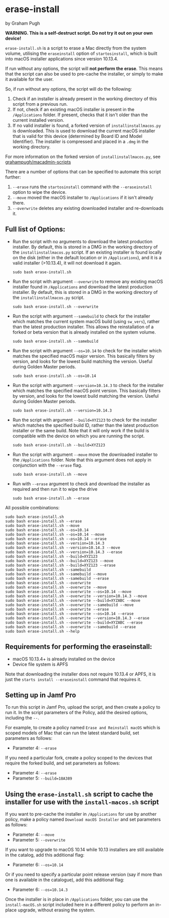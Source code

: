 erase-install
=============
by Graham Pugh

**WARNING. This is a self-destruct script. Do not try it out on your own device!**

`erase-install.sh` is a script to erase a Mac directly from the system volume, utilising the `eraseinstall` option of `startosinstall`, which is built into macOS installer applications since version 10.13.4.

If run without any options, the script will **not perform the erase**. This means that the script can also be used to pre-cache the installer, or simply to make it available for the user.

So, if run without any options, the script will do the following:

1. Check if an installer is already present in the working directory of this script from a previous run.
2. If not, check if an existing macOS installer is present in the `/Applications` folder. If present, checks that it isn't older than the current installed version.
3. If no valid installer is found, a forked version of `installinstallmacos.py` is downloaded. This is used to download the current macOS installer that is valid for this device (determined by Board ID and Model Identifier). The installer is compressed and placed in a `.dmg` in the working directory.

For more information on the forked version of `installinstallmacos.py`, see [grahampugh/macadmin-scripts](https://github.com/grahampugh/macadmin-scripts)

There are a number of options that can be specified to automate this script further:

1. `--erase` runs the `startosinstall` command with the `--eraseinstall` option to wipe the device.
2. `--move` moved the macOS installer to `/Applications` if it isn't already there.
3. `--overwrite` deletes any existing downloaded installer and re-downloads it.

## Full list of Options:

* Run the script with no arguments to download the latest production installer. By default, this is stored in a DMG in the working directory of the `installinstallmacos.py` script.  If an existing installer is found locally on the disk (either in the default location or in `/Applications`), and it is a valid installer (>10.13.4), it will not download it again.

    ```
    sudo bash erase-install.sh
    ```

* Run the script with argument `--overwrite` to remove any existing macOS installer found in `/Applications` and download the latest production installer. By default, this is stored in a DMG in the working directory of the `installinstallmacos.py` script.

    ```
    sudo bash erase-install.sh --overwrite
    ```

* Run the script with argument `--samebuild` to check for the installer which matches the current system macOS build (using `sw_vers`), rather than the latest production installer. This allows the reinstallation of a forked or beta version that is already installed on the system volume.

    ```
    sudo bash erase-install.sh --samebuild
    ```

* Run the script with argument `--os=10.14` to check for the installer which matches the specified macOS major version. This basically filters by version, and looks for the lowest build matching the version. Useful during Golden Master periods.

    ```
    sudo bash erase-install.sh --os=10.14
    ```

* Run the script with argument `--version=10.14.3` to check for the installer which matches the specified macOS point version. This basically filters by version, and looks for the lowest build matching the version. Useful during Golden Master periods.

    ```
    sudo bash erase-install.sh --version=10.14.3
    ```

* Run the script with argument `--build=XYZ123` to check for the installer which matches the specified build ID, rather than the latest production installer or the same build. Note that it will only work if the build is compatible with the device on which you are running the script.

    ```
    sudo bash erase-install.sh --build=XYZ123
    ```

* Run the script with argument `--move` move the downloaded installer to the `/Applications` folder. Note that this argument does not apply in conjunction with the `--erase` flag.

    ```
    sudo bash erase-install.sh --move
    ```

* Run with `--erase` argument to check and download the installer as required and then run it to wipe the drive

    ```
    sudo bash erase-install.sh --erase
    ```

All possible combinations:

    sudo bash erase-install.sh
    sudo bash erase-install.sh --erase
    sudo bash erase-install.sh --move
    sudo bash erase-install.sh --os=10.14
    sudo bash erase-install.sh --os=10.14 --move
    sudo bash erase-install.sh --os=10.14 --erase
    sudo bash erase-install.sh --version=10.14.3
    sudo bash erase-install.sh --version=10.14.3 --move
    sudo bash erase-install.sh --version=10.14.3 --erase
    sudo bash erase-install.sh --build=XYZ123
    sudo bash erase-install.sh --build=XYZ123 --move
    sudo bash erase-install.sh --build=XYZ123 --erase
    sudo bash erase-install.sh --samebuild
    sudo bash erase-install.sh --samebuild --move
    sudo bash erase-install.sh --samebuild --erase
    sudo bash erase-install.sh --overwrite
    sudo bash erase-install.sh --overwrite --move
    sudo bash erase-install.sh --overwrite --os=10.14 --move
    sudo bash erase-install.sh --overwrite --version=10.14.3 --move
    sudo bash erase-install.sh --overwrite --build=XYZABC --move
    sudo bash erase-install.sh --overwrite --samebuild --move
    sudo bash erase-install.sh --overwrite --erase
    sudo bash erase-install.sh --overwrite --os=10.14 --erase
    sudo bash erase-install.sh --overwrite --version=10.14.3 --erase
    sudo bash erase-install.sh --overwrite --build=XYZABC --erase
    sudo bash erase-install.sh --overwrite --samebuild --erase
    sudo bash erase-install.sh --help

## Requirements for performing the eraseinstall:

* macOS 10.13.4+ is already installed on the device
* Device file system is APFS

Note that downloading the installer does not require 10.13.4 or APFS, it is just the `starts install --eraseinstall` command that requires it.

## Setting up in Jamf Pro

To run this script in Jamf Pro, upload the script, and then create a policy to run it. In the script parameters of the Policy, add the desired options, including the `--`.

For example, to create a policy named `Erase and Reinstall macOS` which is scoped models of Mac that can run the latest standard build, set parameters as follows:

* Parameter 4: `--erase`

If you need a particular fork, create a policy scoped to the devices that require the forked build, and set parameters as follows:

* Parameter 4: `--erase`
* Parameter 5: `--build=18A389`

## Using the `erase-install.sh` script to cache the installer for use with the `install-macos.sh` script

If you want to pre-cache the installer in `/Applications` for use by another policy, make a policy named `Download macOS Installer` and set parameters as follows:

* Parameter 4: `--move`
* Parameter 5: `--overwrite`

If you want to upgrade to macOS 10.14 while 10.13 installers are still available in the catalog, add this additional flag:

* Parameter 6: `--os=10.14`

Or if you need to specify a particular point release version (say if more than one is available in the catalogue), add this additional flag:

* Parameter 6: `--os=10.14.3`

Once the installer is in place in `/Applications` folder, you can use the `install-macOS.sh` script included here in a different policy to perform an in-place upgrade, without erasing the system. 